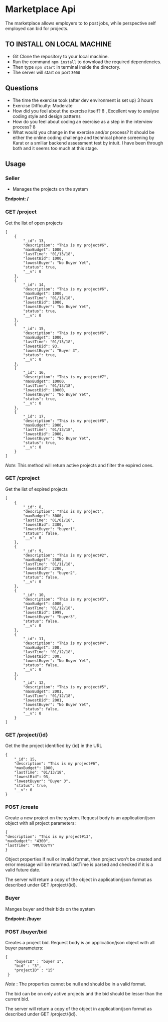 # Marketplace Api
The marketplace allows employers to to post jobs, while perspective self employed can bid for projects.


## TO INSTALL ON LOCAL MACHINE
- Git Clone the repository to your local machine.
- Run the command ```npm install``` to download the required dependencies.
- Then type ```npm start``` in terminal inside the directory.
- The server will start on port ```3000 ```

## Questions
* The time the exercise took (after dev environment is set up) 3 hours 
* Exercise Difficulty: Moderate
* How did you feel about the exercise itself? 8 , Excellent way to analyse coding style and design patterns 
* How do you feel about coding an exercise as a step in the interview process?  8
* What would you change in the exercise and/or process? It should be either the online coding challenge and technical phone screening by Karat or a smiliar backend assessment test by intuit. I have been through both and it seems too much at this stage.

## Usage

### Seller

* Manages the projects on the system

**Endpoint: /** 

### GET /project

Get the list of open projects

```
[
    {
        "_id": 13,
        "description": "This is my project#6",
        "maxBudget": 1000,
        "lastTime": "01/13/18",
        "lowestBid": 1000,
        "lowestBuyer": "No Buyer Yet",
        "status": true,
        "__v": 0
    },
    {
        "_id": 14,
        "description": "This is my project#6",
        "maxBudget": 1000,
        "lastTime": "01/13/18",
        "lowestBid": 1000,
        "lowestBuyer": "No Buyer Yet",
        "status": true,
        "__v": 0
    },
    {
        "_id": 15,
        "description": "This is my project#6",
        "maxBudget": 1000,
        "lastTime": "01/13/18",
        "lowestBid": 93,
        "lowestBuyer": "Buyer 3",
        "status": true,
        "__v": 0
    },
    {
        "_id": 16,
        "description": "This is my project#7",
        "maxBudget": 10000,
        "lastTime": "01/13/18",
        "lowestBid": 10000,
        "lowestBuyer": "No Buyer Yet",
        "status": true,
        "__v": 0
    },
    {
        "_id": 17,
        "description": "This is my project#8",
        "maxBudget": 2000,
        "lastTime": "01/13/18",
        "lowestBid": 2000,
        "lowestBuyer": "No Buyer Yet",
        "status": true,
        "__v": 0
    }
]
```
*Note*: This method will return active projects and filter the expired ones.

### GET /cproject

Get the list of expired projects

```
[
    {
        "_id": 8,
        "description": "This is my project",
        "maxBudget": 3000,
        "lastTime": "01/01/18",
        "lowestBid": 2300,
        "lowestBuyer": "buyer1",
        "status": false,
        "__v": 0
    },
    {
        "_id": 9,
        "description": "This is my project#2",
        "maxBudget": 2500,
        "lastTime": "01/11/18",
        "lowestBid": 2200,
        "lowestBuyer": "buyer2",
        "status": false,
        "__v": 0
    },
    {
        "_id": 10,
        "description": "This is my project#3",
        "maxBudget": 4000,
        "lastTime": "01/12/18",
        "lowestBid": 1999,
        "lowestBuyer": "buyer3",
        "status": false,
        "__v": 0
    },
    {
        "_id": 11,
        "description": "This is my project#4",
        "maxBudget": 300,
        "lastTime": "01/12/18",
        "lowestBid": 300,
        "lowestBuyer": "No Buyer Yet",
        "status": false,
        "__v": 0
    },
    {
        "_id": 12,
        "description": "This is my project#5",
        "maxBudget": 2001,
        "lastTime": "01/12/18",
        "lowestBid": 2001,
        "lowestBuyer": "No Buyer Yet",
        "status": false,
        "__v": 0
    }
]
```

### GET /project/{id}

Get the the project identified by {id} in the URL

```
{
    "_id": 15,
    "description": "This is my project#6",
    "maxBudget": 1000,
    "lastTime": "01/13/18",
    "lowestBid": 93,
    "lowestBuyer": "Buyer 3",
    "status": true,
    "__v": 0
}
```

### POST /create

Create a new project on the system. Request body is an application/json object with all project parameters:

```
{
"description": "This is my project#13",
"maxBudget": "4300",
"lastTime": "MM/DD/YY"
}
```
Object properties if null or invalid format, then project won't be created and error message will be returned.
lastTime is parsed and checked if it is a valid future date.

The server will return a copy of the object in application/json format as described under GET /project/{id}.


### Buyer

Manges buyer and their bids on the system

**Endpoint: /buyer** 

### POST /buyer/bid

Creates a project bid. Request body is an application/json object with all buyer parameters:

```
{
	"buyerID" : "buyer 1",
	"bid" : "3",
	"projectID" : "15"	
 }
```

*Note* : The properties cannot be null and should be in a valid format.

The bid can be on only active projects and the bid should be lesser than the current bid.

The server will return a copy of the object in application/json format as described under GET /project/{id}.














